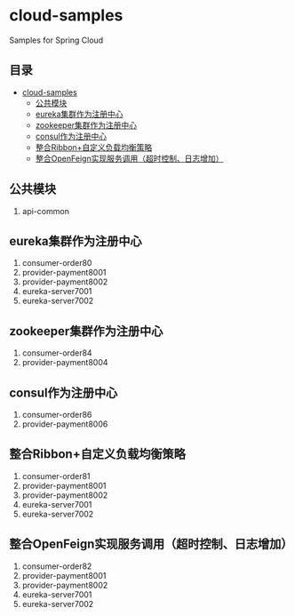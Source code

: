 # cloud-samples
Samples for Spring Cloud

## 目录

* [cloud\-samples](#cloud-samples)
  * [公共模块](#%E5%85%AC%E5%85%B1%E6%A8%A1%E5%9D%97)
  * [eureka集群作为注册中心](#eureka%E9%9B%86%E7%BE%A4%E4%BD%9C%E4%B8%BA%E6%B3%A8%E5%86%8C%E4%B8%AD%E5%BF%83)
  * [zookeeper集群作为注册中心](#zookeeper%E9%9B%86%E7%BE%A4%E4%BD%9C%E4%B8%BA%E6%B3%A8%E5%86%8C%E4%B8%AD%E5%BF%83)
  * [consul作为注册中心](#consul%E4%BD%9C%E4%B8%BA%E6%B3%A8%E5%86%8C%E4%B8%AD%E5%BF%83)
  * [整合Ribbon\+自定义负载均衡策略](#%E6%95%B4%E5%90%88ribbon%E8%87%AA%E5%AE%9A%E4%B9%89%E8%B4%9F%E8%BD%BD%E5%9D%87%E8%A1%A1%E7%AD%96%E7%95%A5)
  * [整合OpenFeign实现服务调用（超时控制、日志增加）](#%E6%95%B4%E5%90%88openfeign%E5%AE%9E%E7%8E%B0%E6%9C%8D%E5%8A%A1%E8%B0%83%E7%94%A8%E8%B6%85%E6%97%B6%E6%8E%A7%E5%88%B6%E6%97%A5%E5%BF%97%E5%A2%9E%E5%8A%A0)

## 公共模块

1. api-common

## eureka集群作为注册中心

1. consumer-order80
2. provider-payment8001
3. provider-payment8002
4. eureka-server7001
5. eureka-server7002

## zookeeper集群作为注册中心

1. consumer-order84
2. provider-payment8004

## consul作为注册中心

1. consumer-order86
2. provider-payment8006

## 整合Ribbon+自定义负载均衡策略

1. consumer-order81
2. provider-payment8001
3. provider-payment8002
4. eureka-server7001
5. eureka-server7002

## 整合OpenFeign实现服务调用（超时控制、日志增加）

1. consumer-order82
2. provider-payment8001
3. provider-payment8002
4. eureka-server7001
5. eureka-server7002

